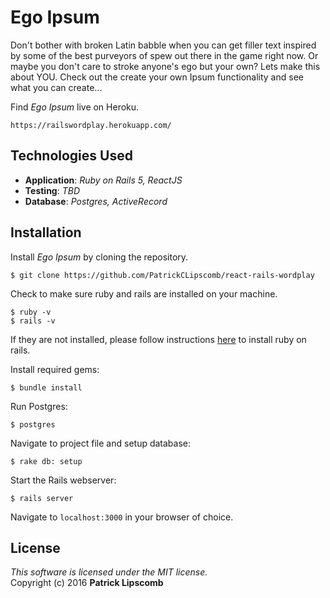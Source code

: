 #  Ego Ipsum

Don't bother with broken Latin babble when you can get filler text inspired by some of the best purveyors of spew out there in the game right now. Or maybe you don't care to stroke anyone's ego but your own?  Lets make this about YOU. Check out the create your own Ipsum functionality and see what you can create...

Find *Ego Ipsum* live on Heroku.  
```
https://railswordplay.herokuapp.com/
```

## Technologies Used

* **Application**: *Ruby on Rails 5, ReactJS*<br>
* **Testing**: *TBD*<br>
* **Database**: *Postgres, ActiveRecord*

Installation
------------

Install *Ego Ipsum* by cloning the repository.  
```
$ git clone https://github.com/PatrickCLipscomb/react-rails-wordplay
```

Check to make sure ruby and rails are installed on your machine.  
```
$ ruby -v
$ rails -v
```
If they are not installed, please follow instructions [here](http://guides.rubyonrails.org/getting_started.html#installing-rails) to install ruby on rails.

Install required gems:
```
$ bundle install
```

Run Postgres:
```
$ postgres
```

Navigate to project file and setup database:
```
$ rake db: setup
```

Start the Rails webserver:
```
$ rails server
```

Navigate to `localhost:3000` in your browser of choice.

License
-------
_This software is licensed under the MIT license._<br>
Copyright (c) 2016 **Patrick Lipscomb**
